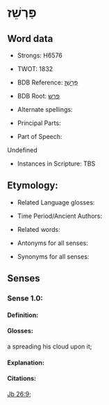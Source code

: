 # פַּרְשֵׁז

<!-- Status: S2="NeedsEdits" -->
<!-- Lexica used for edits:   -->

## Word data

* Strongs: H6576

* TWOT: 1832

* BDB Reference: [פַּרְשֵׁז](rc://en/bdb/dict/q.do.ac)

* BDB Root: [פרשׂ](rc://en/bdb/dict/q.do.aa)

* Alternate spellings:

* Principal Parts:

* Part of Speech:

Undefined

* Instances in Scripture: TBS

## Etymology:

* Related Language glosses:

* Time Period/Ancient Authors:

* Related words:

* Antonyms for all senses:

* Synonyms for all senses:

## Senses

### Sense 1.0:

#### Definition:

#### Glosses:

a spreading his cloud upon it; 

#### Explanation:

#### Citations:

[Jb 26:9](rc://he/uhb/book/job/26/9); 

